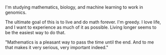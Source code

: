I'm studying mathematics, biology, and machine learning to work in
genomics.

The ultimate goal of this is to live and do math forever. I'm greedy. I
love life, and I want to experience as much of it as possible. Living
longer seems to be the easiest way to do that.

"Mathematics is a pleasant way to pass the time until the end. And to me
that makes it very serious, very important indeed."
